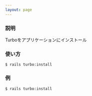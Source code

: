 ```yaml
---
layout: page
---
```


### 説明

Turboをアプリケーションにインストール

### 使い方

    $ rails turbo:install

### 例

    $ rails turbo:install